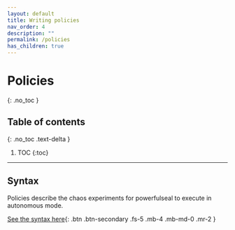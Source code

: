 ```yaml
---
layout: default
title: Writing policies
nav_order: 4
description: ""
permalink: /policies
has_children: true
---
```


# Policies
{: .no_toc }

## Table of contents
{: .no_toc .text-delta }

1. TOC
{:toc}

---


## Syntax

Policies describe the chaos experiments for powerfulseal to execute in autonomous mode.

[See the syntax here](./schema){: .btn .btn-secondary .fs-5 .mb-4 .mb-md-0 .mr-2 }
